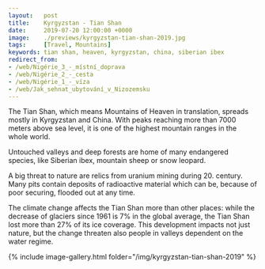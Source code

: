 ```yaml
---
layout:   post
title:    Kyrgyzstan - Tian Shan
date:     2019-07-20 12:00:00 +0000
image:    ./previews/kyrgyzstan-tian-shan-2019.jpg
tags:     [Travel, Mountains]
keywords: tian shan, heaven, kyrgyzstan, china, siberian ibex
redirect_from:
- /web/Nigérie_3_-_místní_doprava
- /web/Nigérie_2_-_cesta
- /web/Nigérie_1_-_víza
- /web/Jak_sehnat_ubytování_v_Nizozemsku
---
```

The Tian Shan, which means Mountains of Heaven in translation, spreads mostly in Kyrgyzstan and China. With peaks reaching more than 7000 meters above sea level, it is one of the highest mountain ranges in the whole world.

Untouched valleys and deep forests are home of many endangered species, like Siberian ibex, mountain sheep or snow leopard.

A big threat to nature are relics from uranium mining during 20. century. Many pits contain deposits of radioactive material which can be, because of poor securing, flooded out at any time.

The climate change affects the Tian Shan more than other places: while the decrease of glaciers since 1961 is 7% in the global average, the Tian Shan lost more than 27% of its ice coverage. This development impacts not just nature, but the change threaten also people in valleys dependent on the water regime.

<div class="row">
    <article class="article col col-12 col-t-12">
    {% include image-gallery.html folder="/img/kyrgyzstan-tian-shan-2019" %}
    </article>
</div>
